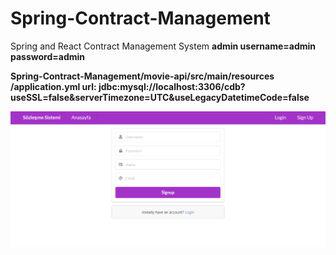 # Spring-Contract-Management
Spring and React Contract Management System
**admin username=admin password=admin**

**Spring-Contract-Management/movie-api/src/main/resources
/application.yml  url: jdbc:mysql://localhost:3306/cdb?useSSL=false&serverTimezone=UTC&useLegacyDatetimeCode=false**

![a](https://github.com/cerenozdil/Spring-Contract-Management/blob/main/Image/1.png)
   
